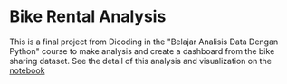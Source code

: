 # Bike Rental Analysis
This is a final project from Dicoding in the "Belajar Analisis Data Dengan Python" course to make analysis and create a dashboard from the bike sharing dataset. See the detail of this analysis and visualization on the [notebook](dashboard/app.py)
